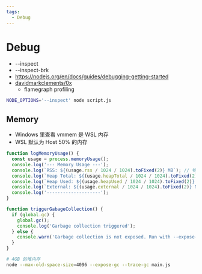 ```yaml
---
tags:
  - Debug
---
```


# Debug

- --inspect
- --inspect-brk
- https://nodejs.org/en/docs/guides/debugging-getting-started
- [davidmarkclements/0x](https://github.com/davidmarkclements/0x)
  - flamegraph profiling

```bash
NODE_OPTIONS='--inspect' node script.js
```

## Memory

- Windows 里查看 vmmem 是 WSL 内存
- WSL 默认为 Host 50% 的内存

```js
function logMemoryUsage() {
  const usage = process.memoryUsage();
  console.log('--- Memory Usage ---');
  console.log(`RSS: ${(usage.rss / 1024 / 1024).toFixed(2)} MB`); // 物理内存占用
  console.log(`Heap Total: ${(usage.heapTotal / 1024 / 1024).toFixed(2)} MB`); // 总堆大小
  console.log(`Heap Used: ${(usage.heapUsed / 1024 / 1024).toFixed(2)} MB`); // 已用堆大小
  console.log(`External: ${(usage.external / 1024 / 1024).toFixed(2)} MB`); // 堆外内存
  console.log('--------------------');
}

function triggerGabageCollection() {
  if (global.gc) {
    global.gc();
    console.log('Garbage collection triggered');
  } else {
    console.warn('Garbage collection is not exposed. Run with --expose-gc.');
  }
}
```

```bash
# 4GB 的堆内存
node --max-old-space-size=4096 --expose-gc --trace-gc main.js
```
